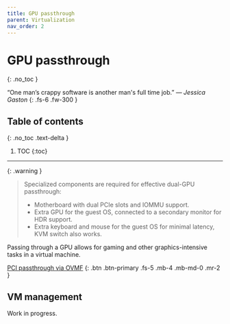 ```yaml
---
title: GPU passthrough
parent: Virtualization
nav_order: 2
---
```


# GPU passthrough
{: .no_toc }

&ldquo;One man’s crappy software is another man's full time job.&rdquo;
&mdash; *Jessica Gaston*
{: .fs-6 .fw-300 }

## Table of contents
{: .no_toc .text-delta }

1. TOC
{:toc}

---

{: .warning }
> Specialized components are required for effective dual-GPU passthrough:
>
> - Motherboard with dual PCIe slots and IOMMU support.
> - Extra GPU for the guest OS, connected to a secondary monitor for HDR
    support.
> - Extra keyboard and mouse for the guest OS for minimal latency, KVM switch
    also works.

Passing through a GPU allows for gaming and other graphics-intensive tasks in a
virtual machine.

[PCI passthrough via OVMF](https://wiki.archlinux.org/title/PCI_passthrough_via_OVMF)
{: .btn .btn-primary .fs-5 .mb-4 .mb-md-0 .mr-2 }

## VM management

Work in progress.
